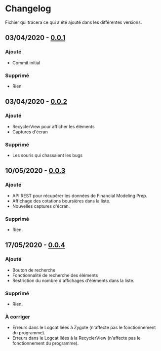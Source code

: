 # Changelog

Fichier qui tracera ce qui a été ajouté dans les différentes versions.

## 03/04/2020 - [0.0.1](https://github.com/ismaelbalaghni/MyProgrammationMobileProject/commit/7edad8c969512a00153471db6ad93f1c0cf36ab7)

### Ajouté

- Commit initial

### Supprimé

- Rien

## 03/04/2020 - [0.0.2](https://github.com/ismaelbalaghni/MyProgrammationMobileProject/commit/5cb554d0d835ff8064c23c2becde3201796eed12)

### Ajouté

- RecyclerView pour afficher les éléments
- Captures d'écran

### Supprimé

- Les souris qui chassaient les bugs

## 10/05/2020 - [0.0.3](https://github.com/ismaelbalaghni/MyProgrammationMobileProject/commit/f1b94b21d23fc0b62f710619006f782135a4f4b9)

### Ajouté

- API REST pour récupérer les données de Financial Modeling Prep.
- Affichage des cotations boursières dans la liste.
- Nouvelles captures d'écran.

### Supprimé

- Rien.

## 17/05/2020 - [0.0.4](https://github.com/ismaelbalaghni/MyProgrammationMobileProject/commit/cbecc6bec9fc677fcdc011ded0618efb9d8528da)

### Ajouté

- Bouton de recherche
- Fonctionnalité de recherche des éléments
- Restriction du nombre d'affichages d'éléments dans la liste.

### Supprimé

- Rien.

### À corriger

- Erreurs dans le Logcat liées à Zygote (n'affecte pas le fonctionnement du programme).
- Erreurs dans le Logcat liées à la RecyclerView (n'affecte pas le fonctionnement du programme).
